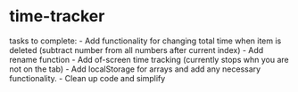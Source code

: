 # time-tracker


tasks to complete:
    - Add functionality for changing total time when item is deleted (subtract number from all numbers after current index)
    - Add rename function
    - Add of-screen time tracking (currently stops whn you are not on the tab)
    - Add localStorage for arrays and add any necessary functionality. 
    - Clean up code and simplify